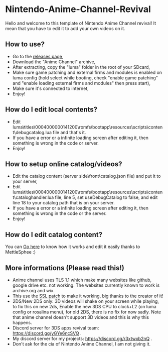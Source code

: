 # Nintendo-Anime-Channel-Revival
Hello and welcome to this template of Nintendo Anime Channel revival! It mean that you have to edit it to add your own videos on it.

## How to use?
* Go to the [releases page](https://github.com/cooolgamer/Nintendo-Anime-Channel-Revival/releases),
* Download the "Anime Channel" archive,
* After extracting, copy the "luma" folder in the root of your SDcard,
* Make sure game patching and external firms and modules is enabled on luma config (hold select while booting, check "enable game patching" and "enable loading external firms and modules" then press start),
* Make sure it's connected to internet,
* Enjoy!

## How do I edit local contents?
* Edit luma\titles\0004000000141200\romfs\bootapp\resources\scripts\content\debugcatalog.lua file and that's it.
* If you have a error or a infinite loading screen after editing it, then something is wrong in the code or server.
* Enjoy!

## How to setup online catalog/videos?
* Edit the catalog content (server side\front\catalog.json file) and put it to your server,
* Edit luma\titles\0004000000141200\romfs\bootapp\resources\scripts\content\cataloghandler.lua file, line 5, set useDebugCatalog to false, and edit line 18 to your catalog path that is on your server.
* If you have a error or a infinite loading screen after editing it, then something is wrong in the code or the server.
* Enjoy!

## How do I edit catalog content?
You can [Go here](https://github.com/MettleSphee/3DS_EpisodeGenerator_AnimeTemplate) to know how it works and edit it easily thanks to MettleSphee :)

## More informations (Please read this!)
* Anime channel uses TLS 1.1 which make many websites like github, google drive etc. not working. The websites currently known to work is archive.org and wix.
* This use the [SSL patch](https://github.com/InternalLoss/3DS-SSL-Patch) to make it working, big thanks to the creator of it!
* 2DS/New 2DS only: 3D videos will shake on your screen while playing, to fix this on new 2ds, Enable the new 3DS CPU to clock+L2 (on luma config or rosalina menu), for old 2DS, there is no fix for now sadly. Note that anime channel doesn't support 3D videos and this is why this happens.
* Discord server for 3DS apps revival team: https://discord.gg/yGYe6ncSVQ .
* My discord server for my projects: https://discord.gg/r3xtwxb2nQ .
* Don't ask for the cia of Nintendo Anime Channel, I am not giving it.
